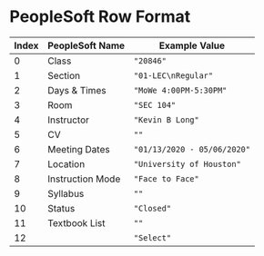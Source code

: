 # PeopleSoft Row Format

|  Index |  PeopleSoft Name |  Example Value              |
|--------|------------------|-----------------------------|
|  0     | Class            | `"20846"`                   |
| 1      | Section          | `"01-LEC\nRegular"`         |
| 2      | Days & Times     | `"MoWe 4:00PM-5:30PM"`      |
| 3      | Room             | `"SEC 104"`                 |
| 4      | Instructor       | `"Kevin B Long"`            |
| 5      | CV               | `""`                        |
| 6      | Meeting Dates    | `"01/13/2020 - 05/06/2020"` |
| 7      | Location         | `"University of Houston"`   |
| 8      | Instruction Mode | `"Face to Face"`            |
| 9      | Syllabus         | `""`                        |
| 10     | Status           | `"Closed"`                  |
| 11     | Textbook List    | `""`                        |
| 12     | <empty>          | `"Select"`                  |
